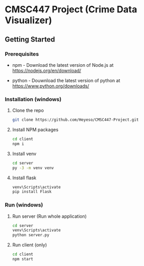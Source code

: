 # CMSC447 Project (Crime Data Visualizer)

<!-- GETTING STARTED -->
## Getting Started

### Prerequisites

* npm - Download the latest version of Node.js at https://nodejs.org/en/download/

 * python - Douwnload the latest version of python at https://www.python.org/downloads/

### Installation (windows)

1. Clone the repo
   ```sh
   git clone https://github.com/Heyeso/CMSC447-Project.git
   ```
2. Install NPM packages
   ```sh
   cd client
   npm i
   ```
3. Install venv
    ```sh
    cd server
    py -3 -m venv venv
    ```
4. Install flask
    ```sh
    venv\Scripts\activate
    pip install Flask
    ```
### Run (windows)

1. Run server (Run whole application)
   ```sh
   cd server
   venv\Scripts\activate
   python server.py
   ```
2. Run client (only)
   ```sh
   cd client
   npm start
   ```
